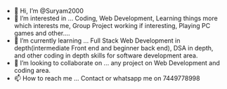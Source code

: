 - 👋 Hi, I’m @Suryam2000
- 👀 I’m interested in ... Coding, Web Development, Learning things more which interests me, Group Project working if interesting, Playing PC games and other....
- 🌱 I’m currently learning ... Full Stack Web Development in depth(intermediate Front end and beginner back end), DSA in depth, and other coding in depth skills for software development area.
- 💞️ I’m looking to collaborate on ... any project on Web Development and coding area.
- 📫 How to reach me ... Contact or whatsapp me on 7449778998

<!---
Suryam2000/Suryam2000 is a ✨ special ✨ repository because its `README.md` (this file) appears on your GitHub profile.
You can click the Preview link to take a look at your changes.
--->
